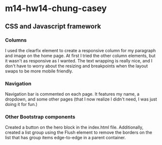 # m14-hw14-chung-casey

## CSS and Javascript framework

### Columns

I used the clearfix element to create a responsive column for my paragraph and image on the home page. At first I tried the other column elements, but it wasn't as responsive as I wanted. The text wrapping is really nice, and I don't have to worry about the resizing and breakpoints when the layout swaps to be more mobile friendly.

### Navigation

Navigation bar is commented on each page. It features my name, a dropdown, and some other pages (that I now realize I didn't need, I was just doing it for fun.)

### Other Bootstrap components

Created a button on the hero block in the index.html file. Additionally, created a list group using the Flush element to remove the borders on the list that has group items edge-to-edge in a parent container.

